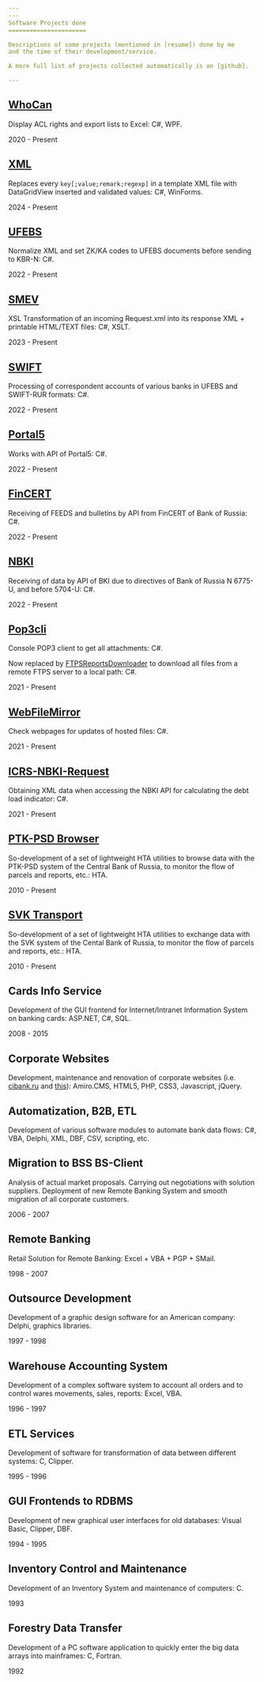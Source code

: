 ```yaml
---
---
Software Projects done
======================

Descriptions of some projects (mentioned in [resume]) done by me
and the time of their development/service.

A more full list of projects collected automatically is on [github].

---
```


## [WhoCan]

Display ACL rights and export lists to Excel: C#, WPF.

2020 - Present

## [XML]

Replaces every `key[;value;remark;regexp]` in a template XML file with
DataGridView inserted and validated values: C#, WinForms.

2024 - Present

## [UFEBS]

Normalize XML and set ZK/KA codes to UFEBS documents before sending to
KBR-N: C#.

2022 - Present

## [SMEV]

XSL Transformation of an incoming Request.xml into its response XML +
printable HTML/TEXT files: C#, XSLT.

2023 - Present

## [SWIFT]

Processing of correspondent accounts of various banks in UFEBS and SWIFT-RUR
formats: C#.

2022 - Present

## [Portal5]

Works with API of Portal5: C#.

2022 - Present

## [FinCERT]

Receiving of FEEDS and bulletins by API from FinCERT of Bank of Russia: C#.

2022 - Present

## [NBKI]

Receiving of data by API of BKI due to directives of Bank of Russia N 6775-U,
and before 5704-U: C#.
                                        
2022 - Present

## [Pop3cli]

Console POP3 client to get all attachments: C#.

Now replaced by [FTPSReportsDownloader] to download all files from a remote
FTPS server to a local path: C#.

2021 - Present

## [WebFileMirror]

Check webpages for updates of hosted files: C#.

2021 - Present

## [ICRS-NBKI-Request]

Obtaining XML data when accessing the NBKI API for calculating the debt
load indicator: C#.

2021 - Present

## [PTK-PSD Browser]

So-development of a set of lightweight HTA utilities to browse data with the 
PTK-PSD system of the Central Bank of Russia, to monitor the flow of parcels 
and reports, etc.: HTA.

2010 - Present

## [SVK Transport]

So-development of a set of lightweight HTA utilities to exchange data with 
the SVK system of the Cental Bank of Russia, to monitor the flow of parcels 
and reports, etc.: HTA.

2010 - Present

## Cards Info Service

Development of the GUI frontend for Internet/Intranet Information System on 
banking cards: ASP.NET, C#, SQL.

2008 - 2015

## Corporate Websites

Development, maintenance and renovation of corporate websites
(i.e. [cibank.ru] and [this]):
Amiro.CMS, HTML5, PHP, CSS3, Javascript, jQuery.

## Automatization, B2B, ETL

Development of various software modules to automate bank data flows: 
C#, VBA, Delphi, XML, DBF, CSV, scripting, etc.

## Migration to BSS BS-Client

Analysis of actual market proposals. Carrying out negotiations with solution 
suppliers. Deployment of new Remote Banking System and smooth migration of 
all corporate customers.

2006 - 2007

## Remote Banking

Retail Solution for Remote Banking: Excel + VBA + PGP + SMail.

1998 - 2007

## Outsource Development

Development of a graphic design software for an American company: 
Delphi, graphics libraries.

1997 - 1998

## Warehouse Accounting System

Development of a complex software system to account all orders and to control 
wares movements, sales, reports: Excel, VBA.

1996 - 1997

## ETL Services

Development of software for transformation of data between different systems: 
C, Clipper.

1995 - 1996

## GUI Frontends to RDBMS

Development of new graphical user interfaces for old databases: 
Visual Basic, Clipper, DBF.

1994 - 1995

## Inventory Control and Maintenance

Development of an Inventory System and maintenance of computers: C.

1993

## Forestry Data Transfer

Development of a PC software application to quickly enter the big data arrays 
into mainframes: C, Fortran.

1992


[resume]: /en/resume
[github]: /en/github
[WhoCan]: /WhoCan
[XML]: //github.com/diev/ReplForms
[UFEBS]: //github.com/diev/Ufebs-N
[SMEV]: //github.com/diev/SMEV-Works
[SWIFT]: //github.com/diev/Ufebs-Works
[Portal5]: //github.com/diev/Portal5-Works
[FinCERT]: //github.com/diev/FinCERT-Client
[NBKI]: //github.com/diev/Api5704
[Pop3cli]: /Pop3cli
[FTPSReportsDownloader]: //github.com/diev/FTPSReportsDownloader
[WebFileMirror]: /WebFileMirror
[ICRS-NBKI-Request]: /ICRS-NBKI-Request
[PTK-PSD Browser]: /PTK-PSD-Browser-hta
[SVK Transport]: /SVK-Transport-hta
[cibank.ru]: //cibank.ru/ "City Invest Bank"
[this]: /
